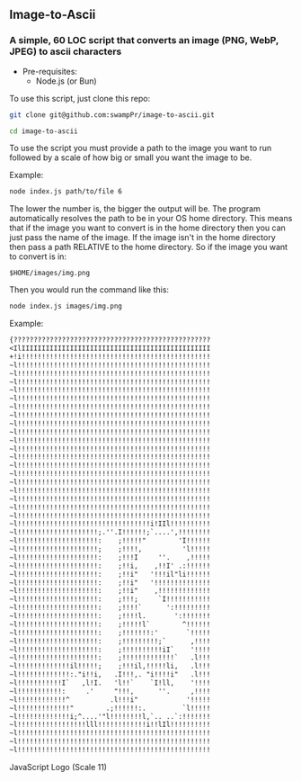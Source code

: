 ## Image-to-Ascii

### A simple, 60 LOC script that converts an image (PNG, WebP, JPEG) to ascii characters

- Pre-requisites:
    - Node.js (or Bun)

To use this script, just clone this repo:
```sh
git clone git@github.com:swampPr/image-to-ascii.git

cd image-to-ascii
```

To use the script you must provide a path to the image you want to run followed by a scale of how big or small you want the image to be. 

Example:
```sh 
node index.js path/to/file 6
```
The lower the number is, the bigger the output will be.
The program automatically resolves the path to be in your OS home directory. This means that if the image you want to
convert is in the home directory then you can just pass the name of the image. If the image isn't in the home
directory then pass a path RELATIVE to the home directory. So if the image you want to convert is in:

`$HOME/images/img.png`

Then you would run the command like this:

```sh
node index.js images/img.png
```

Example:

```txt
{?????????????????????????????????????????????????
<IlIIIIIIIIIIIIIIIIIIIIIIIIIIIIIIIIIIIIIIIIIIIIIII
+!i!!!!!!!!!!!!!!!!!!!!!!!!!!!!!!!!!!!!!!!!!!!!!!!
~l!!!!!!!!!!!!!!!!!!!!!!!!!!!!!!!!!!!!!!!!!!!!!!!!
~l!!!!!!!!!!!!!!!!!!!!!!!!!!!!!!!!!!!!!!!!!!!!!!!!
~l!!!!!!!!!!!!!!!!!!!!!!!!!!!!!!!!!!!!!!!!!!!!!!!!
~l!!!!!!!!!!!!!!!!!!!!!!!!!!!!!!!!!!!!!!!!!!!!!!!!
~l!!!!!!!!!!!!!!!!!!!!!!!!!!!!!!!!!!!!!!!!!!!!!!!!
~l!!!!!!!!!!!!!!!!!!!!!!!!!!!!!!!!!!!!!!!!!!!!!!!!
~l!!!!!!!!!!!!!!!!!!!!!!!!!!!!!!!!!!!!!!!!!!!!!!!!
~l!!!!!!!!!!!!!!!!!!!!!!!!!!!!!!!!!!!!!!!!!!!!!!!!
~l!!!!!!!!!!!!!!!!!!!!!!!!!!!!!!!!!!!!!!!!!!!!!!!!
~l!!!!!!!!!!!!!!!!!!!!!!!!!!!!!!!!!!!!!!!!!!!!!!!!
~l!!!!!!!!!!!!!!!!!!!!!!!!!!!!!!!!!!!!!!!!!!!!!!!!
~l!!!!!!!!!!!!!!!!!!!!!!!!!!!!!!!!!!!!!!!!!!!!!!!!
~l!!!!!!!!!!!!!!!!!!!!!!!!!!!!!!!!!!!!!!!!!!!!!!!!
~l!!!!!!!!!!!!!!!!!!!!!!!!!!!!!!!!!!!!!!!!!!!!!!!!
~l!!!!!!!!!!!!!!!!!!!!!!!!!!!!!!!!!!!!!!!!!!!!!!!!
~l!!!!!!!!!!!!!!!!!!!!!!!!!!!!!!!!!!!!!!!!!!!!!!!!
~l!!!!!!!!!!!!!!!!!!!!!!!!!!!!!!!!!!!!!!!!!!!!!!!!
~l!!!!!!!!!!!!!!!!!!!!!!!!!!!!!!!!!!!!!!!!!!!!!!!!
~l!!!!!!!!!!!!!!!!!!!!!!!!!!!!!!!!!!!!!!!!!!!!!!!!
~l!!!!!!!!!!!!!!!!!!!!!!!!!!!!!!!!!i!IIl!!!!!!!!!!
~l!!!!!!!!!!!!!!!!!!!!;.''.I!!!!!!;`....',!!!!!!!!
~l!!!!!!!!!!!!!!!!!!!!:    ;!!!!!"        'I!!!!!!
~l!!!!!!!!!!!!!!!!!!!!;    ;!!!!,          'l!!!!!
~l!!!!!!!!!!!!!!!!!!!!:    ;!!!I     ''.    ,!!!!!
~l!!!!!!!!!!!!!!!!!!!!:    ;!!i,    ,!!I' .:!!!!!!
~l!!!!!!!!!!!!!!!!!!!!:    ;!!i"   '!!!il"li!!!!!!
~l!!!!!!!!!!!!!!!!!!!!:    ;!!i"   '!!!!!!!!!!!!!!
~l!!!!!!!!!!!!!!!!!!!!:    ;!!i"    ,!!!!!!!!!!!!!
~l!!!!!!!!!!!!!!!!!!!!:    ;!!!;     `I!!!!!!!!!!!
~l!!!!!!!!!!!!!!!!!!!!:    ;!!!!`      ':!!!!!!!!!
~l!!!!!!!!!!!!!!!!!!!!:    ;!!!!l.       ':!!!!!!!
~l!!!!!!!!!!!!!!!!!!!!:    ;!!!!!l`        ^!!!!!!
~l!!!!!!!!!!!!!!!!!!!!:    ;!!!!!!!:'       `!!!!!
~l!!!!!!!!!!!!!!!!!!!!:    ;!!!!!!!!!;`      ,!!!!
~l!!!!!!!!!!!!!!!!!!!!:    ;!!!!!!!!!!iI`    '!!!!
~l!!!!!!!!!!!!!!!!!!!!:    ;!!!!!!!!!!!!!`   .l!!!
~l!!!!!!!!!!!!!il!!!!!;    ;!!!il,!!!!!li,   .l!!!
~l!!!!!!!!!!!!!:."i!!i,   .I!!!,. "i!!!!i"   .l!!!
~l!!!!!!!!!!!I`   ,l!I.   'l!!`    `I!ll,    '!!!!
~l!!!!!!!!!!!:     .'     "!!!,      ''.     ,!!!!
~l!!!!!!!!!!!!^          .l!!!i"            '!!!!!
~l!!!!!!!!!!!!!"        .;!!!!!!:.         `l!!!!!
~l!!!!!!!!!!!!!i;^....'"l!!!!!!!!l,`.. ..`:!!!!!!!
~l!!!!!!!!!!!!!!!!!lll!!!!!!!!!!!!i!!lIl!!!!!!!!!!
~l!!!!!!!!!!!!!!!!!!!!!!!!!!!!!!!!!!!!!!!!!!!!!!!!
~l!!!!!!!!!!!!!!!!!!!!!!!!!!!!!!!!!!!!!!!!!!!!!!!!
~l!!!!!!!!!!!!!!!!!!!!!!!!!!!!!!!!!!!!!!!!!!!!!!!!


```
JavaScript Logo (Scale 11)
